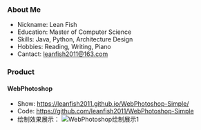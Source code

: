 ### About Me

- Nickname: Lean Fish
- Education: Master of Computer Science
- Skills: Java, Python, Architecture Design
- Hobbies: Reading, Writing, Piano
- Cantact: leanfish2011@163.com

### Product
#### WebPhotoshop
- Show: <https://leanfish2011.github.io/WebPhotoshop-Simple/>
- Code: <https://github.com/leanfish2011/WebPhotoshop-Simple>
- 绘制效果展示：
![WebPhotoshop绘制展示1](https://raw.githubusercontent.com/leanfish2011/WebPhotoshop-Simple/master/Images/1.png)
